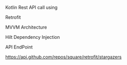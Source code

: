 Kotlin Rest API call using

Retrofit

MVVM Architecture

Hilt Dependency Injection

API EndPoint

https://api.github.com/repos/square/retrofit/stargazers

